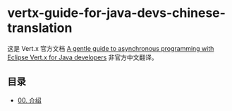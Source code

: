 # vertx-guide-for-java-devs-chinese-translation

这是 Vert.x 官方文档 [A gentle guide to asynchronous programming with Eclipse Vert.x for Java developers](http://vertx.io/docs/guide-for-java-devs) 非官方中文翻译。

## 目录
* [00. 介绍](https://github.com/zill057/vertx-guide-for-java-devs-chinese-translation/blob/master/00/README.md)

